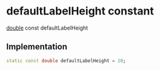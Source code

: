 


# defaultLabelHeight constant






[double](https://api.flutter.dev/flutter/dart-core/double-class.html) const defaultLabelHeight
  







## Implementation

```dart
static const double defaultLabelHeight = 10;


```







